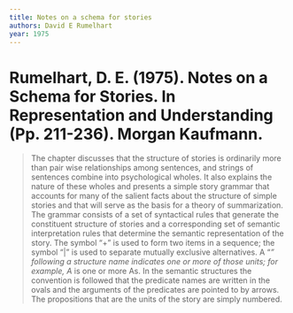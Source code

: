 ```yaml
---
title: Notes on a schema for stories
authors: David E Rumelhart
year: 1975
---
```


# Rumelhart, D. E. (1975). Notes on a Schema for Stories. In Representation and Understanding (Pp. 211-236). Morgan Kaufmann.

> The chapter discusses that the structure of stories is ordinarily more than pair wise relationships among sentences, and strings of sentences combine into psychological wholes. It also explains the nature of these wholes and presents a simple story grammar that accounts for many of the salient facts about the structure of simple stories and that will serve as the basis for a theory of summarization. The grammar consists of a set of syntactical rules that generate the constituent structure of stories and a corresponding set of semantic interpretation rules that determine the semantic representation of the story. The symbol “+” is used to form two items in a sequence; the symbol “|” is used to separate mutually exclusive alternatives. A “*” following a structure name indicates one or more of those units; for example, A* is one or more As. In the semantic structures the convention is followed that the predicate names are written in the ovals and the arguments of the predicates are pointed to by arrows. The propositions that are the units of the story are simply numbered.

